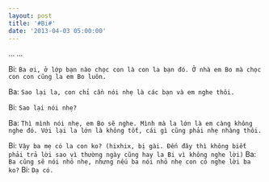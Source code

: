 ```yaml
---
layout: post
title: '#Bi#'
date: '2013-04-03 05:00:00'
---
```


… …

Bi: `Ba ơi, ở lớp bạn nào chọc con là con la bạn đó. Ở nhà em Bo mà chọc con con cũng la em Bo luôn.`
 
Ba: `Sao lại la, con chỉ cần nói nhẹ là các bạn và em nghe thôi.`

Bi: `Sao lại nói nhẹ?`

Ba: `Thì mình nói nhẹ, em Bo sẽ nghe. Mình mà la lớn là em càng không nghe đó. Với lại la lớn là không tốt, cái gì cũng phải nhẹ nhàng thôi.`

Bi: `Vậy ba mẹ có la con ko? (hixhix, bị gài. Đến đây thì không biết phải trả lời sao vì thường ngày cũng hay la Bi vì không nghe lời)`
Ba: `Ba cũng sẽ nói nhỏ nhẹ, nhưng nếu ba nói nhỏ nhẹ con có nghe lời ba ko?`
Bi: `Dạ có.`
